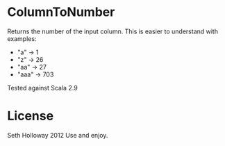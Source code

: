 ColumnToNumber
==============
Returns the number of the input column. This is easier to understand with examples:
 * "a" -> 1
 * "z" -> 26
 * "aa" -> 27
 * "aaa" -> 703

Tested against Scala 2.9

License
=======
Seth Holloway 2012
Use and enjoy.
